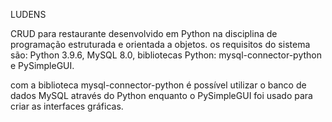 LUDENS

CRUD para restaurante desenvolvido em Python na disciplina de programação estruturada e orientada a objetos.
os requisitos do sistema são: Python 3.9.6, MySQL 8.0,
bibliotecas Python: mysql-connector-python e PySimpleGUI.

com a biblioteca mysql-connector-python é possível utilizar o banco de dados MySQL através do Python
enquanto o PySimpleGUI foi usado para criar as interfaces gráficas.
